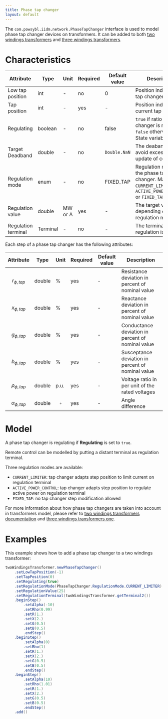 ```yaml
---
title: Phase tap changer
layout: default
---
```


The `com.powsybl.iidm.network.PhaseTapChanger` interface is used to model phase tap changer devices on transformers.
It can be added to both [two windings transformers](./twoWindingsTransformer.md) and [three windings transformers](./threeWindingsTransformer.md).

# Characteristics

| Attribute | Type | Unit | Required | Default value | Description |
| --------- | ---- | ---- | -------- | ------------- | ----------- |
| Low tap position | int | - | no | 0 | Position index of the tap changer's low tap |
| Tap position | int | - | yes | - | Position index of current tap |
| Regulating | boolean | - | no | false | ```true``` if ratio tap changer is regulating, ```false``` otherwise. State variable |
| Target Deadband | double | - | no | `Double.NaN` | The deaband used to avoid excessive update of controls |
| Regulation mode | enum | - | no | FIXED_TAP | Regulation mode of the phase tap changer. May be ```CURRENT_LIMITER```, ```ACTIVE_POWER_CONTROL``` or ```FIXED_TAP``` |
| Regulation value | double | MW or A | yes | - | The target value, depending on the regulation mode |
| Regulation terminal | Terminal | - | no | - | The terminal where regulation is done |

Each step of a phase tap changer has the following attributes:

| Attribute | Type | Unit | Required | Default value | Description |
| --------- | ---- | ---- | -------- | ------------- | ----------- |
| $$r_{\phi, tap}$$ | double | % | yes | - | Resistance deviation in percent of nominal value |
| $$x_{\phi, tap}$$ | double | % | yes | - | Reactance deviation in percent of nominal value |
| $$g_{\phi, tap}$$ | double | % | yes | - | Conductance deviation in percent of nominal value |
| $$b_{\phi, tap}$$ | double | % | yes | - | Susceptance deviation in percent of nominal value |
| $$\rho_{\phi, tap}$$ | double | p.u. | yes | - | Voltage ratio in per unit of the rated voltages |
| $$\alpha_{\phi, tap}$$ | double | $$^{\circ}$$ | yes | - | Angle difference |

# Model
A phase tap changer is regulating if **Regulating** is set to ```true```.

Remote control can be modelled by putting a distant terminal as regulation terminal.

Three regulation modes are available:
- ```CURRENT_LIMITER```: tap changer adapts step position to limit current on regulation terminal
- ```ACTIVE_POWER_CONTROL```: tap changer adapts step position to regulate active power on regulation terminal
- ```FIXED_TAP```: no tap changer step modification allowed

For more information about how phase tap changers are taken into account in transformers model, please refer to [two windings transformers documentation](./twoWindingsTransformer.md) and [three windings transformers one](./threeWindingsTransformer.md).

# Examples
This example shows how to add a phase tap changer to a two windings transformer:
```java
twoWindingsTransformer.newPhaseTapChanger()
    .setLowTapPosition(-1)
    .setTapPosition(0)
    .setRegulating(true)
    .setRegulationMode(PhaseTapChanger.RegulationMode.CURRENT_LIMITER)
    .setRegulationValue(25)
    .setRegulationTerminal(twoWindingsTransformer.getTerminal2())
    .beginStep()
        .setAlpha(-10)
        .setRho(0.99)
        .setR(1.)
        .setX(2.)
        .setG(0.5)
        .setB(0.5)
        .endStep()
    .beginStep()
        .setAlpha(0)
        .setRho(1)
        .setR(1.)
        .setX(2.)
        .setG(0.5)
        .setB(0.5)
        .endStep()
    .beginStep()
        .setAlpha(10)
        .setRho(1.01)
        .setR(1.)
        .setX(2.)
        .setG(0.5)
        .setB(0.5)
        .endStep()
    .add()
```
